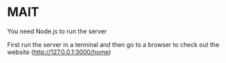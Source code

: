 # MAIT

You need Node.js to run the server

First run the server in a terminal and then go to a browser to check out the website (http://127.0.0.1:3000/home)
